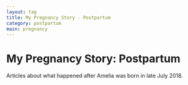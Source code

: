 ```yaml
---
layout: tag
title: My Pregnancy Story - Postpartum
category: postpartum
main: pregnancy
---
```


# My Pregnancy Story: Postpartum

Articles about what happened after Amelia was born in late July 2018.
